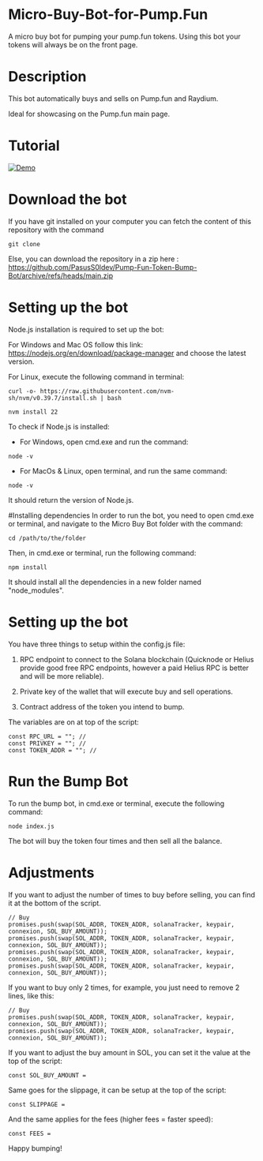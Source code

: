 # Micro-Buy-Bot-for-Pump.Fun
A micro buy bot for pumping your pump.fun tokens. Using this bot your tokens will always be on the front page.
# Description
This bot automatically buys and sells on Pump.fun and Raydium.

Ideal for showcasing on the Pump.fun main page.
# Tutorial 
[![Demo](https://img.youtube.com/vi/X5rz-T2F4qw/0.jpg)](https://www.youtube.com/watch?v=X5rz-T2F4qw)

# Download the bot
If you have git installed on your computer you can fetch the content of this repository with the command

``` 
git clone 
```
Else, you can download the repository in a zip here : https://github.com/PasusS0ldev/Pump-Fun-Token-Bump-Bot/archive/refs/heads/main.zip

# Setting up the bot

Node.js installation is required to set up the bot:

For Windows and Mac OS follow this link: https://nodejs.org/en/download/package-manager and choose the latest version. 

For Linux, execute the following command in terminal:
```
curl -o- https://raw.githubusercontent.com/nvm-sh/nvm/v0.39.7/install.sh | bash

nvm install 22
```
To check if Node.js is installed:

+ For Windows, open cmd.exe and run the command:
```
node -v
```
+ For MacOs & Linux, open terminal, and run the same command:
```
node -v
```
It should return the version of Node.js.

#Installing dependencies
In order to run the bot, you need to open cmd.exe or terminal, and navigate to the Micro Buy Bot folder with the command:

```
cd /path/to/the/folder
```
Then, in cmd.exe or terminal, run the following command:

```
npm install
```
It should install all the dependencies in a new folder named "node_modules".

# Setting up the bot

You have three things to setup within the config.js file:
1. RPC endpoint to connect to the Solana blockchain (Quicknode or Helius provide good free RPC endpoints, however a paid Helius RPC is better and will be more reliable).

2. Private key of the wallet that will execute buy and sell operations.

3. Contract address of the token you intend to bump.

The variables are on at top of the script:

```
const RPC_URL = ""; // 
const PRIVKEY = ""; // 
const TOKEN_ADDR = ""; // 
```
# Run the Bump Bot

To run the bump bot, in cmd.exe or terminal, execute the following command:

```
node index.js
```
The bot will buy the token four times and then sell all the balance.

# Adjustments

If you want to adjust the number of times to buy before selling, you can find it at the bottom of the script.

```
// Buy
promises.push(swap(SOL_ADDR, TOKEN_ADDR, solanaTracker, keypair, connexion, SOL_BUY_AMOUNT));
promises.push(swap(SOL_ADDR, TOKEN_ADDR, solanaTracker, keypair, connexion, SOL_BUY_AMOUNT));
promises.push(swap(SOL_ADDR, TOKEN_ADDR, solanaTracker, keypair, connexion, SOL_BUY_AMOUNT));
promises.push(swap(SOL_ADDR, TOKEN_ADDR, solanaTracker, keypair, connexion, SOL_BUY_AMOUNT));
```
If you want to buy only 2 times, for example, you just need to remove 2 lines, like this:

```
// Buy
promises.push(swap(SOL_ADDR, TOKEN_ADDR, solanaTracker, keypair, connexion, SOL_BUY_AMOUNT));
promises.push(swap(SOL_ADDR, TOKEN_ADDR, solanaTracker, keypair, connexion, SOL_BUY_AMOUNT));
```
If you want to adjust the buy amount in SOL, you can set it the value at the top of the script:

```
const SOL_BUY_AMOUNT =

```
Same goes for the slippage, it can be setup at the top of the script:

```
const SLIPPAGE = 

```
And the same applies for the fees (higher fees = faster speed):

```
const FEES =
```
Happy bumping!
